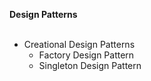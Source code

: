 <b>Design Patterns<br><br></b>

<ul>
	<li>Creational Design Patterns
		<ul>
			<li>Factory Design Pattern</li>
			<li>Singleton Design Pattern</li>
		</ul>
	</li>
</ul>